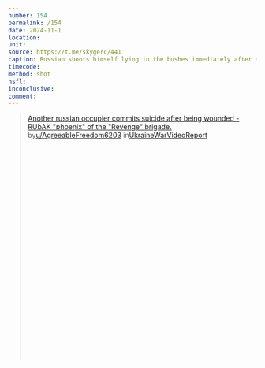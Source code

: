 ```yaml
---
number: 154
permalink: /154
date: 2024-11-1
location: 
unit: 
source: https://t.me/skygerc/441
caption: Russian shoots himself lying in the bushes immediately after drone attack
timecode: 
method: shot
nsfl: 
inconclusive: 
comment: 
---
```

<blockquote class="reddit-embed-bq" style="height:500px" data-embed-height="566"><a href="https://www.reddit.com/r/UkraineWarVideoReport/comments/1gh2t8s/another_russian_occupier_commits_suicide_after/">Another russian occupier commits suicide after being wounded - RUbAK "phoenix" of the "Revenge" brigade.</a><br> by<a href="https://www.reddit.com/user/AgreeableFreedom6203/">u/AgreeableFreedom6203</a> in<a href="https://www.reddit.com/r/UkraineWarVideoReport/">UkraineWarVideoReport</a></blockquote><script async="" src="https://embed.reddit.com/widgets.js" charset="UTF-8"></script>